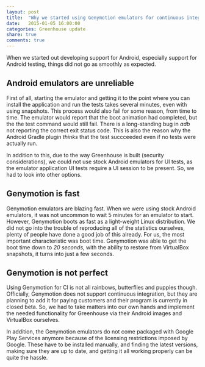 ```yaml
---
layout: post
title:  "Why we started using Genymotion emulators for continuous integration"
date:   2015-01-05 16:00:00
categories: Greenhouse update
share: true
comments: true
---
```


When we started out developing support for Android, especially support for Android testing, things did not go as smoothly as expected. 

<!--more-->

Android emulators are unreliable
--------------------------------

First of all, starting the emulator and getting it to the point where you can install the application and run the tests takes several minutes, even with using snapshots. This process would also fail for some reason,  from time to time. The emulator would report that the boot animation had completed, but the the test command would still fail. There is a long-standing bug in *adb* not reporting the correct exit status code. This is also the reason why the Android Gradle plugin *thinks* that the test succceeded even if no tests were actually run. 

In addition to this, due to the way Greenhouse is built (security considerations), we could not use stock Android emulators for UI tests, as the emulator application UI tests require a UI session to be present. So, we had to look into other options.

Genymotion is fast
------------------

Genymotion emulators are blazing fast. When we were using stock Android emulators, it was not uncommon to wait 5 minutes for an emulator to start. However, Genymotion boots as fast as a light-weight Linux distribution. We did not go into the trouble of reproducing all of the statistics ourselves, plenty of people have done a good job of this already. For us, the most important characteristic was boot time. Genymotion was able to get the boot time down to *20 seconds*, with the ability to restore from VirtualBox snapshots, it turns into just a few seconds.


Genymotion is not perfect
-------------------------

Using Genymotion for CI is not all rainbows, butterflies and puppies though. Officially, Genymotion does not support continuous integration, but they are planning to add it for paying customers and their program is currently in closed beta. So, we had to take matters into our own hands and implement the needed functionality for Greenhouse via their Android images and VirtualBox ourselves.

In addition, the Genymotion emulators do not come packaged with Google Play Services anymore because of the licensing restrictions imposed by Google. These have to be installed manually, and finding the latest versions, making sure they are up to date, and getting it all working properly can be quite the hassle.
